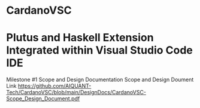 # CardanoVSC
# Plutus and Haskell Extension Integrated within Visual Studio Code IDE

Milestone #1 Scope and Design Documentation
Scope and Design Doument Link   https://github.com/AIQUANT-Tech/CardanoVSC/blob/main/DesignDocs/CardanoVSC-Scope_Design_Document.pdf
